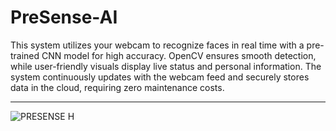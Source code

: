 # PreSense-AI
This system utilizes your webcam to recognize faces in real time with a pre-trained CNN model for high accuracy. OpenCV ensures smooth detection, while user-friendly visuals display live status and personal information. The system continuously updates with the webcam feed and securely stores data in the cloud, requiring zero maintenance costs. 

<hr>

![PRESENSE H](https://github.com/user-attachments/assets/75558f28-66ad-4a11-9ff1-8af34198e23e)
